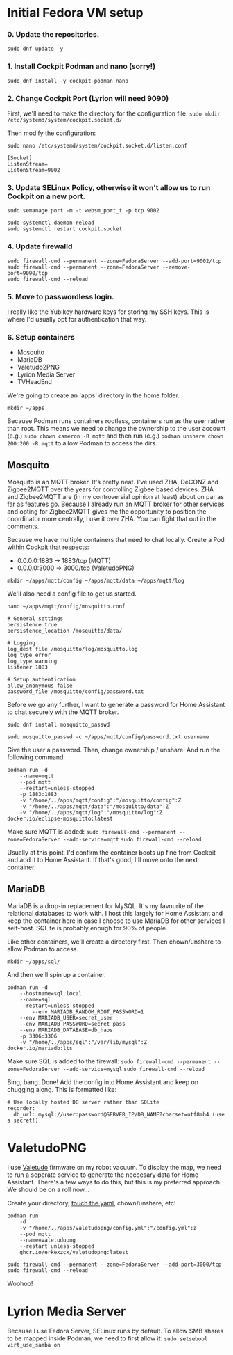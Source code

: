 # Initial Fedora VM setup 

### 0. Update the repositories.
`sudo dnf update -y `

### 1. Install Cockpit Podman and nano (sorry!)
`sudo dnf install -y cockpit-podman nano`

### 2. Change Cockpit Port (Lyrion will need 9090)

First, we'll need to make the directory for the configuration file.
`sudo mkdir /etc/systemd/system/cockpit.socket.d/`

Then modify the configuration: 
```
sudo nano /etc/systemd/system/cockpit.socket.d/listen.conf

[Socket]
ListenStream=
ListenStream=9002
```

### 3. Update SELinux Policy, otherwise it won't allow us to run Cockpit on a new port.
`sudo semanage port -m -t websm_port_t -p tcp 9002`

```
sudo systemctl daemon-reload
sudo systemctl restart cockpit.socket
```

### 4. Update firewalld
```
sudo firewall-cmd --permanent --zone=FedoraServer --add-port=9002/tcp
sudo firewall-cmd --permanent --zone=FedoraServer --remove-port=9090/tcp
sudo firewall-cmd --reload
```

### 5. Move to passwordless login.
I really like the Yubikey hardware keys for storing my SSH keys. This is where I'd usually opt for authentication that way.

### 6. Setup containers
 - Mosquito
 - MariaDB
 - Valetudo2PNG
 - Lyrion Media Server
 - TVHeadEnd

We're going to create an 'apps' directory in the home folder.

`mkdir ~/apps`

Because Podman runs containers rootless, containers run as the user rather than root. This means we need to change the ownership to the user account (e.g.) `sudo chown cameron -R mqtt` and then run (e.g.) `podman unshare chown 200:200 -R mqtt` to allow Podman to access the dirs.

## Mosquito
Mosquito is an MQTT broker. It's pretty neat. I've used ZHA, DeCONZ and Zigbee2MQTT over the years for controlling Zigbee based devices. ZHA and Zigbee2MQTT are (in my controversial opinion at least) about on par as far as features go. Because I already run an MQTT broker for other services and opting for Zigbee2MQTT gives me the opportunity to position the coordinator more centrally, I use it over ZHA. You can fight that out in the comments.

Because we have multiple containers that need to chat locally. Create a Pod within Cockpit that respects: 
- 0.0.0.0:1883 → 1883/tcp (MQTT)
- 0.0.0.0:3000 → 3000/tcp (ValetudoPNG)

`mkdir ~/apps/mqtt/config ~/apps/mqtt/data ~/apps/mqtt/log`

We'll also need a config file to get us started. 

`nano ~/apps/mqtt/config/mosquitto.conf`

```
# General settings
persistence true
persistence_location /mosquitto/data/

# Logging
log_dest file /mosquitto/log/mosquitto.log
log_type error
log_type warning
listener 1883

# Setup authentication
allow_anonymous false
password_file /mosquitto/config/password.txt
```

Before we go any further, I want to generate a password for Home Assistant to chat securely with the MQTT broker. 

`sudo dnf install mosquitto_passwd`

`sudo mosquitto_passwd -c ~/apps/mqtt/config/password.txt username`

Give the user a password. Then, change ownership / unshare. And run the following command:

```
podman run -d
	--name=mqtt
	--pod mqtt
	--restart=unless-stopped
	-p 1883:1883
	-v "/home/../apps/mqtt/config":"/mosquitto/config":Z
	-v "/home/../apps/mqtt/data":"/mosquitto/data":Z
	-v "/home/../apps/mqtt/log":"/mosquitto/log":Z
docker.io/eclipse-mosquitto:latest
```

Make sure MQTT is added: 
`sudo firewall-cmd --permanent --zone=FedoraServer --add-service=mqtt`
`sudo firewall-cmd --reload`

Usually at this point, I'd confirm the container boots up fine from Cockpit and add it to Home Assistant. If that's good, I'll move onto the next container. 

## MariaDB
MariaDB is a drop-in replacement for MySQL. It's my favourite of the relational databases to work with. I host this largely for Home Assistant and keep the container here in case I choose to use MariaDB for other services I self-host. SQLite is probably enough for 90% of people.

Like other containers, we'll create a directory first. Then chown/unshare to allow Podman to access.

`mkdir ~/apps/sql/`

And then we'll spin up a container. 

```
podman run -d
	--hostname=sql.local
	--name=sql
	--restart=unless-stopped
        --env MARIADB_RANDOM_ROOT_PASSWORD=1
	--env MARIADB_USER=secret_user
	--env MARIADB_PASSWORD=secret_pass
	--env MARIADB_DATABASE=db_haos
	-p 3306:3306
	-v "/home/../apps/sql":"/var/lib/mysql":Z
docker.io/mariadb:lts
```

Make sure SQL is added to the firewall: 
`sudo firewall-cmd --permanent --zone=FedoraServer --add-service=mysql`
`sudo firewall-cmd --reload`

Bing, bang. Done! Add the config into Home Assistant and keep on chugging along. This is formatted like: 

```
# Use locally hosted DB server rather than SQLite
recorder:
  db_url: mysql://user:password@SERVER_IP/DB_NAME?charset=utf8mb4 (use a secret!)
```

# ValetudoPNG
I use [Valetudo](https://valetudo.cloud/) firmware on my robot vacuum. To display the map, we need to run a seperate service to generate the neccesary data for Home Assistant. There's a few ways to do this, but this is my preferred approach. We should be on a roll now...

Create your directory, [touch the yaml](https://github.com/erkexzcx/valetudopng/blob/main/config.example.yml), chown/unshare, etc!

```
podman run 
    -d
    -v "/home/../apps/valetudopng/config.yml":"/config.yml":z
    --pod mqtt
    --name=valetudopng
    --restart unless-stopped
    ghcr.io/erkexzcx/valetudopng:latest
```

```
sudo firewall-cmd --permanent --zone=FedoraServer --add-port=3000/tcp
sudo firewall-cmd --reload
```

Woohoo!

# Lyrion Media Server
Because I use Fedora Server, SELinux runs by default. To allow SMB shares to be mapped inside Podman, we need to first allow it: 
`sudo setsebool virt_use_samba on`
